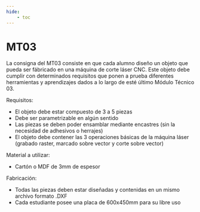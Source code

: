```yaml
---
hide:
    - toc
---
```


# MT03

La consigna del MT03 consiste en que cada alumno diseño un objeto que pueda ser fábricado en una máquina de corte láser CNC. Este objeto debe cumplir con determinados requisitos que ponen a prueba diferentes herramientas y aprendizajes dados a lo largo de esté último Módulo Técnico 03.

Requisitos:
<ul>
<li>El objeto debe estar compuesto de 3 a 5 piezas</li>
<li>Debe ser parametrizable en algún sentido</li>
<li>Las piezas se deben poder ensamblar mediante encastres (sin la necesidad de adhesivos o herrajes)</li>
<li>El objeto debe contener las 3 operaciones básicas de la máquina láser (grabado raster, marcado sobre vector y corte sobre vector)</li>
</ul>
Material a utilizar:
<ul>
<li>Cartón o MDF de 3mm de espesor</li>
</ul>
Fabricación:
<ul>
<li>Todas las piezas deben estar diseñadas y contenidas en un mismo archivo formato .DXF</li>
<li>Cada estudiante posee una placa de 600x450mm para su libre uso</li>
</ul>
